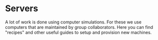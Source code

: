 # Servers

A lot of work is done using computer simulations. For these we use computers that are maintained by group collaborators.
Here you can find "recipes" and other useful guides to setup and provision new machines.
